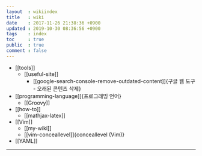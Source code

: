 ```yaml
---
layout  : wikiindex
title   : wiki
date    : 2017-11-26 21:38:36 +0900
updated : 2019-10-30 08:36:56 +0900
tags    : index
toc     : true
public  : true
comment : false
---
```


* [[tools]]
    * [[useful-site]]
        * [[google-search-console-remove-outdated-content]]{구글 웹 도구 - 오래된 콘텐츠 삭제}
* [[programming-language]]{프로그래밍 언어}
    * [[Groovy]]
* [[how-to]]
    * [[mathjax-latex]]
* [[Vim]]
    * [[my-wiki]]
    * [[vim-conceallevel]]{conceallevel (Vim)}
* [[YAML]]

---

<!-- # blog
<div>
    <ul>
{% for post in site.posts %}
    {% if post.public != false %}
        <li>
            <a class="post-link" href="{{ post.url | prepend: site.baseurl }}">
                {{ post.title }}
            </a>
        </li>
    {% endif %}
{% endfor %}
    </ul>
</div> -->

